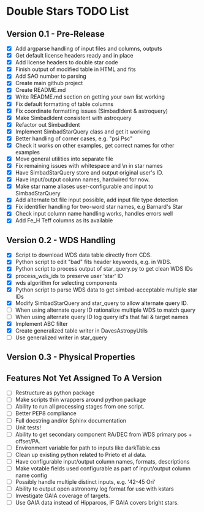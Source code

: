 # Double Stars TODO List

## Version 0.1 - Pre-Release

- [X] Add argparse handling of input files and columns, outputs
- [X] Get default license headers ready and in place
- [X] Add license headers to double star code
- [X] Finish output of modified table in HTML and fits
- [X] Add SAO number to parsing
- [X] Create main github project
- [X] Create README.md
- [X] Write README.md section on getting your own list working
- [X] Fix default formatting of table columns
- [X] Fix coordinate formatting issues (SimbadIdent & astroquery)
- [X] Make SimbadIdent consistent with astroquery
- [X] Refactor out SimbadIdent
- [X] Implement SimbadStarQuery class and get it working
- [X] Better handling of corner cases, e.g. "psi Psc"
- [X] Check it works on other examples, get correct names for other examples
- [X] Move general utilities into separate file
- [X] Fix remaining issues with whitespace and \n in star names
- [X] Have SimbadStarQuery store and output original user's ID.
- [X] Have input/output column names, hardwired for now.
- [X] Make star name aliases user-configurable and input to SimbadStarQuery
- [X] Add alternate txt file input possible, add input file type detection
- [X] Fix identifier handling for two-word star names, e.g Barnard's Star
- [X] Check input column name handling works, handles errors well
- [X] Add Fe_H Teff columns as its available

## Version 0.2 - WDS Handling

- [X] Script to download WDS data table directly from CDS.
- [X] Python script to edit "bad" fits header keywords, e.g. in WDS.
- [X] Python script to process output of star_query.py to get clean WDS IDs
- [X] process_wds_ids to preserve user 'star' ID
- [X] wds algorithm for selecting components
- [X] Python script to parse WDS data to get simbad-acceptable multiple star IDs
- [X] Modify SimbadStarQuery and star_query to allow alternate query ID.
- [ ] When using alternate query ID rationalize multiple WDS to match query
- [ ] When using alternate query ID log query id's that fail & target names
- [X] Implement ABC filter
- [X] Create generalized table writer in DavesAstropyUtils
- [ ] Use generalized writer in star_query

## Version 0.3 - Physical Properties

## Features Not Yet Assigned To A Version

- [ ] Restructure as python package
- [ ] Make scripts thin wrappers around python package
- [ ] Ability to run all processing stages from one script.
- [ ] Better PEP8 compliance
- [ ] Full docstring and/or Sphinx documentation
- [ ] Unit tests!
- [ ] Ability to get secondary component RA/DEC from WDS primary pos + offset/PA.
- [ ] Environment variable for path to inputs like darkTable.css
- [ ] Clean up existing python related to Prieto et al data.
- [ ] Have configurable input/output column names, formats, descriptions
- [ ] Make votable fields used configurable as part of input/output column name config
- [ ] Possibly handle multiple distinct inputs, e.g. '42-45 Ori'
- [ ] Ability to output open astronomy log format for use with kstars
- [ ] Investigate GAIA coverage of targets.
- [ ] Use GAIA data instead of Hipparcos, IF GAIA covers bright stars.
